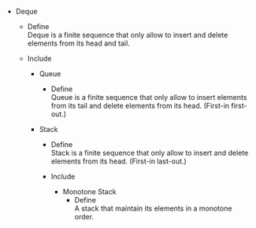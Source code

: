 * Deque
  - Define  
    Deque is a finite sequence that only allow to insert and delete elements from its head and tail.

  - Include
    * Queue
      - Define  
        Queue is a finite sequence that only allow to insert elements from its tail and delete elements from its head. (First-in first-out.)

    * Stack
      - Define  
        Stack is a finite sequence that only allow to insert and delete elements from its head. (First-in last-out.)

      - Include
        * Monotone Stack 
          - Define  
            A stack that maintain its elements in a monotone order.